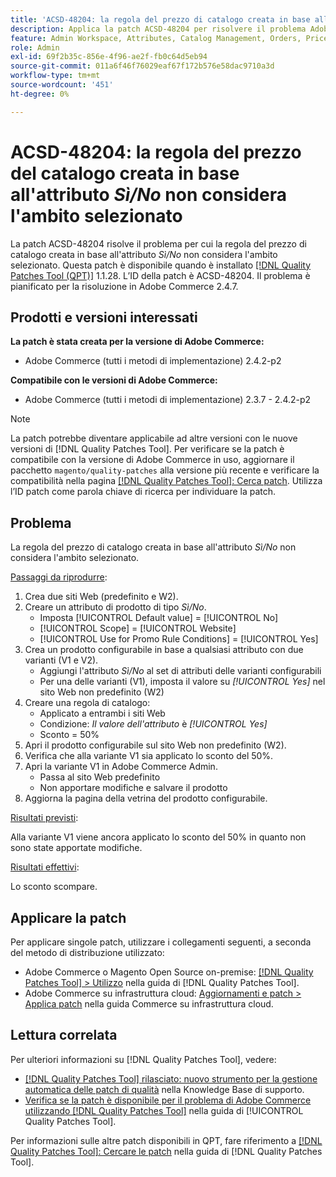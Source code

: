 ```yaml
---
title: 'ACSD-48204: la regola del prezzo di catalogo creata in base all’attributo *Sì/No* non considera l’ambito selezionato'
description: Applica la patch ACSD-48204 per risolvere il problema Adobe Commerce per cui la regola del prezzo di catalogo creata in base all’attributo *Sì/No* non considera l’ambito selezionato.
feature: Admin Workspace, Attributes, Catalog Management, Orders, Price Rules
role: Admin
exl-id: 69f2b35c-856e-4f96-ae2f-fb0c64d5eb94
source-git-commit: 011a6f46f76029eaf67f172b576e58dac9710a3d
workflow-type: tm+mt
source-wordcount: '451'
ht-degree: 0%

---
```


# ACSD-48204: la regola del prezzo del catalogo creata in base all&#39;attributo *Sì/No* non considera l&#39;ambito selezionato

La patch ACSD-48204 risolve il problema per cui la regola del prezzo di catalogo creata in base all&#39;attributo *Sì/No* non considera l&#39;ambito selezionato. Questa patch è disponibile quando è installato [[!DNL Quality Patches Tool (QPT)]](https://experienceleague.adobe.com/it/docs/commerce-operations/tools/quality-patches-tool/quality-patches-tool-to-self-serve-quality-patches) 1.1.28. L’ID della patch è ACSD-48204. Il problema è pianificato per la risoluzione in Adobe Commerce 2.4.7.

## Prodotti e versioni interessati

**La patch è stata creata per la versione di Adobe Commerce:**

* Adobe Commerce (tutti i metodi di implementazione) 2.4.2-p2

**Compatibile con le versioni di Adobe Commerce:**

* Adobe Commerce (tutti i metodi di implementazione) 2.3.7 - 2.4.2-p2

>[!NOTE]
>
>La patch potrebbe diventare applicabile ad altre versioni con le nuove versioni di [!DNL Quality Patches Tool]. Per verificare se la patch è compatibile con la versione di Adobe Commerce in uso, aggiornare il pacchetto `magento/quality-patches` alla versione più recente e verificare la compatibilità nella pagina [[!DNL Quality Patches Tool]: Cerca patch](https://experienceleague.adobe.com/tools/commerce-quality-patches/index.html?lang=it). Utilizza l’ID patch come parola chiave di ricerca per individuare la patch.

## Problema

La regola del prezzo di catalogo creata in base all&#39;attributo *Sì/No* non considera l&#39;ambito selezionato.

<u>Passaggi da riprodurre</u>:

1. Crea due siti Web (predefinito e W2).
1. Creare un attributo di prodotto di tipo *Sì/No*.
   * Imposta [!UICONTROL Default value] = [!UICONTROL No]
   * [!UICONTROL Scope] = [!UICONTROL Website]
   * [!UICONTROL Use for Promo Rule Conditions] = [!UICONTROL Yes]
1. Crea un prodotto configurabile in base a qualsiasi attributo con due varianti (V1 e V2).
   * Aggiungi l&#39;attributo *Sì/No* al set di attributi delle varianti configurabili
   * Per una delle varianti (V1), imposta il valore su *[!UICONTROL Yes]* nel sito Web non predefinito (W2)
1. Creare una regola di catalogo:
   * Applicato a entrambi i siti Web
   * Condizione: *Il valore dell&#39;attributo* è *[!UICONTROL Yes]*
   * Sconto = 50%
1. Apri il prodotto configurabile sul sito Web non predefinito (W2).
1. Verifica che alla variante V1 sia applicato lo sconto del 50%.
1. Apri la variante V1 in Adobe Commerce Admin.
   * Passa al sito Web predefinito
   * Non apportare modifiche e salvare il prodotto
1. Aggiorna la pagina della vetrina del prodotto configurabile.

<u>Risultati previsti</u>:

Alla variante V1 viene ancora applicato lo sconto del 50% in quanto non sono state apportate modifiche.

<u>Risultati effettivi</u>:

Lo sconto scompare.

## Applicare la patch

Per applicare singole patch, utilizzare i collegamenti seguenti, a seconda del metodo di distribuzione utilizzato:

* Adobe Commerce o Magento Open Source on-premise: [[!DNL Quality Patches Tool] > Utilizzo](/help/tools/quality-patches-tool/usage.md) nella guida di [!DNL Quality Patches Tool].
* Adobe Commerce su infrastruttura cloud: [Aggiornamenti e patch > Applica patch](https://experienceleague.adobe.com/docs/commerce-cloud-service/user-guide/develop/upgrade/apply-patches.html?lang=it) nella guida Commerce su infrastruttura cloud.

## Lettura correlata

Per ulteriori informazioni su [!DNL Quality Patches Tool], vedere:

* [[!DNL Quality Patches Tool] rilasciato: nuovo strumento per la gestione automatica delle patch di qualità](https://experienceleague.adobe.com/it/docs/commerce-operations/tools/quality-patches-tool/quality-patches-tool-to-self-serve-quality-patches) nella Knowledge Base di supporto.
* [Verifica se la patch è disponibile per il problema di Adobe Commerce utilizzando  [!DNL Quality Patches Tool]](/help/tools/quality-patches-tool/patches-available-in-qpt/check-patch-for-magento-issue-with-magento-quality-patches.md) nella guida di [!UICONTROL Quality Patches Tool].


Per informazioni sulle altre patch disponibili in QPT, fare riferimento a [[!DNL Quality Patches Tool]: Cercare le patch](https://experienceleague.adobe.com/tools/commerce-quality-patches/index.html?lang=it) nella guida di [!DNL Quality Patches Tool].
